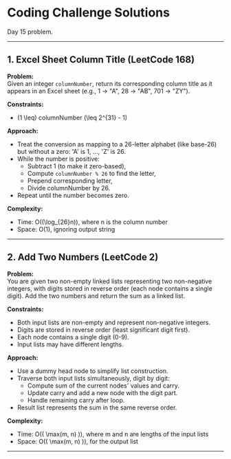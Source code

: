 # Coding Challenge Solutions

Day 15 problem.

---

## 1. Excel Sheet Column Title (LeetCode 168)

**Problem:**  
Given an integer `columnNumber`, return its corresponding column title as it appears in an Excel sheet (e.g., 1 → "A", 28 → "AB", 701 → "ZY").

**Constraints:**  
- \(1 \leq\) columnNumber \(\leq 2^{31} - 1\)

**Approach:**  
- Treat the conversion as mapping to a 26-letter alphabet (like base-26) but without a zero: 'A' is 1, ..., 'Z' is 26.
- While the number is positive:
  - Subtract 1 (to make it zero-based),
  - Compute `columnNumber % 26` to find the letter,
  - Prepend corresponding letter,
  - Divide columnNumber by 26.
- Repeat until the number becomes zero.

**Complexity:**  
- Time: O(\(\log_{26}n\)), where n is the column number  
- Space: O(1), ignoring output string

---

## 2. Add Two Numbers (LeetCode 2)

**Problem:**  
You are given two non-empty linked lists representing two non-negative integers, with digits stored in reverse order (each node contains a single digit). Add the two numbers and return the sum as a linked list.

**Constraints:**  
- Both input lists are non-empty and represent non-negative integers.
- Digits are stored in reverse order (least significant digit first).
- Each node contains a single digit (0-9).
- Input lists may have different lengths.

**Approach:**  
- Use a dummy head node to simplify list construction.
- Traverse both input lists simultaneously, digit by digit:
  - Compute sum of the current nodes' values and carry.
  - Update carry and add a new node with the digit part.
  - Handle remaining carry after loop.
- Result list represents the sum in the same reverse order.

**Complexity:**  
- Time: O(\( \max(m, n) \)), where m and n are lengths of the input lists  
- Space: O(\( \max(m, n) \)), for the output list

---

